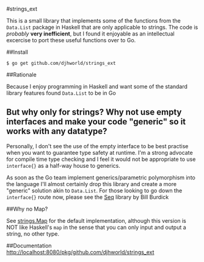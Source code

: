 #strings_ext

This is a small library that implements some of the functions from the ```Data.List``` package in Haskell that are only applicable to strings. The code is *probably* **very inefficient**, but I found it enjoyable as an intellectual excercise to port these useful functions over to Go.

##Install

	$ go get github.com/djhworld/strings_ext

##Rationale 

Because I enjoy programming in Haskell and want some of the standard library features found ```Data.List``` to be in Go

## But why only for strings? Why not use empty interfaces and make your code "generic" so it works with any datatype?

Personally, I don't see the use of the empty interface to be best practise when you want to guarantee type safety at runtime. I'm a strong advocate for compile time type checking and I feel it would not be appropriate to use ```interface{}``` as a half-way house to generics.

As soon as the Go team implement generics/parametric polymorphism into the language I'll almost certainly drop this library and create a more "generic" solution akin to ```Data.List```. For those looking to go down the ```interface{}``` route now, please see the [Seq](https://github.com/zot/seq/blob/release/seq.go) library by Bill Burdick

##Why no Map?

See [strings.Map](http://golang.org/pkg/strings/#Map) for the default implementation, although this version is NOT like Haskell's ```map``` in the sense that you can only input and output a string, no other type.


##Documentation
[http://localhost:8080/pkg/github.com/djhworld/strings_ext](http://localhost:8080/pkg/github.com/djhworld/strings_ext)
